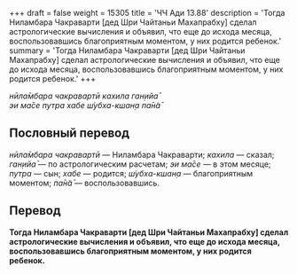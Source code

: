 +++
draft = false
weight = 15305
title = 'ЧЧ Ади 13.88'
description = 'Тогда Ниламбара Чакраварти [дед Шри Чайтаньи Махапрабху] сделал астрологические вычисления и объявил, что еще до исхода месяца, воспользовавшись благоприятным моментом, у них родится ребенок.'
summary = 'Тогда Ниламбара Чакраварти [дед Шри Чайтаньи Махапрабху] сделал астрологические вычисления и объявил, что еще до исхода месяца, воспользовавшись благоприятным моментом, у них родится ребенок.'
+++

_нӣла̄мбара чакравартӣ кахила ган̣ийа̄  
эи ма̄се путра хабе ш́убха-кшан̣а па̄н̃а̄_

## Пословный перевод

_нӣла̄мбара_ _чакравартӣ_ — Ниламбара Чакраварти; _кахила_ — сказал; _ган̣ийа̄_ — по астрологическим расчетам; _эи_ _ма̄се_ — в этом месяце; _путра_ — сын; _хабе_ — родится; _ш́убха_\-_кшан̣а_ — благоприятным моментом; _па̄н̃а̄_ — воспользовавшись.

## Перевод

**Тогда Ниламбара Чакраварти \[дед Шри Чайтаньи Махапрабху\] сделал астрологические вычисления и объявил, что еще до исхода месяца, воспользовавшись благоприятным моментом, у них родится ребенок.**
